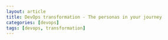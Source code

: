 ```yaml
---
layout: article
title: DevOps transformation - The personas in your journey
categories: [devops]
tags: [devops, transformation]
---
```

